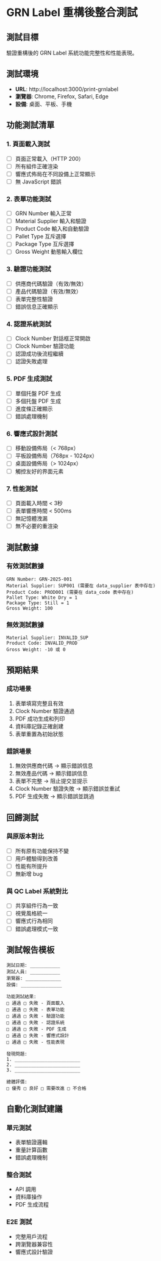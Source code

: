 # GRN Label 重構後整合測試

## 測試目標
驗證重構後的 GRN Label 系統功能完整性和性能表現。

## 測試環境
- **URL**: http://localhost:3000/print-grnlabel
- **瀏覽器**: Chrome, Firefox, Safari, Edge
- **設備**: 桌面、平板、手機

## 功能測試清單

### 1. 頁面載入測試
- [ ] 頁面正常載入（HTTP 200）
- [ ] 所有組件正確渲染
- [ ] 響應式佈局在不同設備上正常顯示
- [ ] 無 JavaScript 錯誤

### 2. 表單功能測試
- [ ] GRN Number 輸入正常
- [ ] Material Supplier 輸入和驗證
- [ ] Product Code 輸入和自動驗證
- [ ] Pallet Type 互斥選擇
- [ ] Package Type 互斥選擇
- [ ] Gross Weight 動態輸入欄位

### 3. 驗證功能測試
- [ ] 供應商代碼驗證（有效/無效）
- [ ] 產品代碼驗證（有效/無效）
- [ ] 表單完整性驗證
- [ ] 錯誤信息正確顯示

### 4. 認證系統測試
- [ ] Clock Number 對話框正常開啟
- [ ] Clock Number 驗證功能
- [ ] 認證成功後流程繼續
- [ ] 認證失敗處理

### 5. PDF 生成測試
- [ ] 單個托盤 PDF 生成
- [ ] 多個托盤 PDF 生成
- [ ] 進度條正確顯示
- [ ] 錯誤處理機制

### 6. 響應式設計測試
- [ ] 移動設備佈局（< 768px）
- [ ] 平板設備佈局（768px - 1024px）
- [ ] 桌面設備佈局（> 1024px）
- [ ] 觸控友好的界面元素

### 7. 性能測試
- [ ] 頁面載入時間 < 3秒
- [ ] 表單響應時間 < 500ms
- [ ] 無記憶體洩漏
- [ ] 無不必要的重渲染

## 測試數據

### 有效測試數據
```
GRN Number: GRN-2025-001
Material Supplier: SUP001 (需要在 data_supplier 表中存在)
Product Code: PROD001 (需要在 data_code 表中存在)
Pallet Type: White Dry = 1
Package Type: Still = 1
Gross Weight: 100
```

### 無效測試數據
```
Material Supplier: INVALID_SUP
Product Code: INVALID_PROD
Gross Weight: -10 或 0
```

## 預期結果

### 成功場景
1. 表單填寫完整且有效
2. Clock Number 驗證通過
3. PDF 成功生成和列印
4. 資料庫記錄正確創建
5. 表單重置為初始狀態

### 錯誤場景
1. 無效供應商代碼 → 顯示錯誤信息
2. 無效產品代碼 → 顯示錯誤信息
3. 表單不完整 → 阻止提交並提示
4. Clock Number 驗證失敗 → 顯示錯誤並重試
5. PDF 生成失敗 → 顯示錯誤並跳過

## 回歸測試

### 與原版本對比
- [ ] 所有原有功能保持不變
- [ ] 用戶體驗得到改善
- [ ] 性能有所提升
- [ ] 無新增 bug

### 與 QC Label 系統對比
- [ ] 共享組件行為一致
- [ ] 視覺風格統一
- [ ] 響應式行為相同
- [ ] 錯誤處理模式一致

## 測試報告模板

```
測試日期: ___________
測試人員: ___________
瀏覽器: _____________
設備: _______________

功能測試結果:
□ 通過 □ 失敗 - 頁面載入
□ 通過 □ 失敗 - 表單功能
□ 通過 □ 失敗 - 驗證功能
□ 通過 □ 失敗 - 認證系統
□ 通過 □ 失敗 - PDF 生成
□ 通過 □ 失敗 - 響應式設計
□ 通過 □ 失敗 - 性能表現

發現問題:
1. ________________________
2. ________________________
3. ________________________

總體評價:
□ 優秀 □ 良好 □ 需要改進 □ 不合格
```

## 自動化測試建議

### 單元測試
- 表單驗證邏輯
- 重量計算函數
- 錯誤處理機制

### 整合測試
- API 調用
- 資料庫操作
- PDF 生成流程

### E2E 測試
- 完整用戶流程
- 跨瀏覽器兼容性
- 響應式設計驗證 